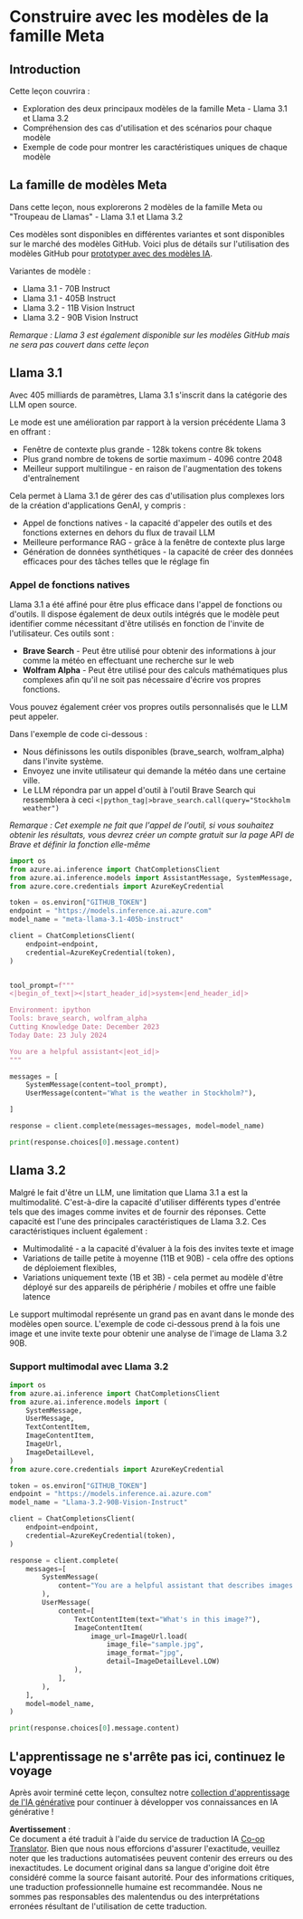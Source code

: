 <!--
CO_OP_TRANSLATOR_METADATA:
{
  "original_hash": "4c2a0b0c738b649ef049fb99a23be661",
  "translation_date": "2025-05-20T11:04:54+00:00",
  "source_file": "21-meta/README.md",
  "language_code": "fr"
}
-->
# Construire avec les modèles de la famille Meta

## Introduction

Cette leçon couvrira :

- Exploration des deux principaux modèles de la famille Meta - Llama 3.1 et Llama 3.2
- Compréhension des cas d'utilisation et des scénarios pour chaque modèle
- Exemple de code pour montrer les caractéristiques uniques de chaque modèle

## La famille de modèles Meta

Dans cette leçon, nous explorerons 2 modèles de la famille Meta ou "Troupeau de Llamas" - Llama 3.1 et Llama 3.2

Ces modèles sont disponibles en différentes variantes et sont disponibles sur le marché des modèles GitHub. Voici plus de détails sur l'utilisation des modèles GitHub pour [prototyper avec des modèles IA](https://docs.github.com/en/github-models/prototyping-with-ai-models?WT.mc_id=academic-105485-koreyst).

Variantes de modèle :
- Llama 3.1 - 70B Instruct
- Llama 3.1 - 405B Instruct
- Llama 3.2 - 11B Vision Instruct
- Llama 3.2 - 90B Vision Instruct

*Remarque : Llama 3 est également disponible sur les modèles GitHub mais ne sera pas couvert dans cette leçon*

## Llama 3.1

Avec 405 milliards de paramètres, Llama 3.1 s'inscrit dans la catégorie des LLM open source.

Le mode est une amélioration par rapport à la version précédente Llama 3 en offrant :

- Fenêtre de contexte plus grande - 128k tokens contre 8k tokens
- Plus grand nombre de tokens de sortie maximum - 4096 contre 2048
- Meilleur support multilingue - en raison de l'augmentation des tokens d'entraînement

Cela permet à Llama 3.1 de gérer des cas d'utilisation plus complexes lors de la création d'applications GenAI, y compris :
- Appel de fonctions natives - la capacité d'appeler des outils et des fonctions externes en dehors du flux de travail LLM
- Meilleure performance RAG - grâce à la fenêtre de contexte plus large
- Génération de données synthétiques - la capacité de créer des données efficaces pour des tâches telles que le réglage fin

### Appel de fonctions natives

Llama 3.1 a été affiné pour être plus efficace dans l'appel de fonctions ou d'outils. Il dispose également de deux outils intégrés que le modèle peut identifier comme nécessitant d'être utilisés en fonction de l'invite de l'utilisateur. Ces outils sont :

- **Brave Search** - Peut être utilisé pour obtenir des informations à jour comme la météo en effectuant une recherche sur le web
- **Wolfram Alpha** - Peut être utilisé pour des calculs mathématiques plus complexes afin qu'il ne soit pas nécessaire d'écrire vos propres fonctions.

Vous pouvez également créer vos propres outils personnalisés que le LLM peut appeler.

Dans l'exemple de code ci-dessous :

- Nous définissons les outils disponibles (brave_search, wolfram_alpha) dans l'invite système.
- Envoyez une invite utilisateur qui demande la météo dans une certaine ville.
- Le LLM répondra par un appel d'outil à l'outil Brave Search qui ressemblera à ceci `<|python_tag|>brave_search.call(query="Stockholm weather")`

*Remarque : Cet exemple ne fait que l'appel de l'outil, si vous souhaitez obtenir les résultats, vous devrez créer un compte gratuit sur la page API de Brave et définir la fonction elle-même*

```python 
import os
from azure.ai.inference import ChatCompletionsClient
from azure.ai.inference.models import AssistantMessage, SystemMessage, UserMessage
from azure.core.credentials import AzureKeyCredential

token = os.environ["GITHUB_TOKEN"]
endpoint = "https://models.inference.ai.azure.com"
model_name = "meta-llama-3.1-405b-instruct"

client = ChatCompletionsClient(
    endpoint=endpoint,
    credential=AzureKeyCredential(token),
)


tool_prompt=f"""
<|begin_of_text|><|start_header_id|>system<|end_header_id|>

Environment: ipython
Tools: brave_search, wolfram_alpha
Cutting Knowledge Date: December 2023
Today Date: 23 July 2024

You are a helpful assistant<|eot_id|>
"""

messages = [
    SystemMessage(content=tool_prompt),
    UserMessage(content="What is the weather in Stockholm?"),

]

response = client.complete(messages=messages, model=model_name)

print(response.choices[0].message.content)
```

## Llama 3.2

Malgré le fait d'être un LLM, une limitation que Llama 3.1 a est la multimodalité. C'est-à-dire la capacité d'utiliser différents types d'entrée tels que des images comme invites et de fournir des réponses. Cette capacité est l'une des principales caractéristiques de Llama 3.2. Ces caractéristiques incluent également :

- Multimodalité - a la capacité d'évaluer à la fois des invites texte et image
- Variations de taille petite à moyenne (11B et 90B) - cela offre des options de déploiement flexibles,
- Variations uniquement texte (1B et 3B) - cela permet au modèle d'être déployé sur des appareils de périphérie / mobiles et offre une faible latence

Le support multimodal représente un grand pas en avant dans le monde des modèles open source. L'exemple de code ci-dessous prend à la fois une image et une invite texte pour obtenir une analyse de l'image de Llama 3.2 90B.

### Support multimodal avec Llama 3.2

```python 
import os
from azure.ai.inference import ChatCompletionsClient
from azure.ai.inference.models import (
    SystemMessage,
    UserMessage,
    TextContentItem,
    ImageContentItem,
    ImageUrl,
    ImageDetailLevel,
)
from azure.core.credentials import AzureKeyCredential

token = os.environ["GITHUB_TOKEN"]
endpoint = "https://models.inference.ai.azure.com"
model_name = "Llama-3.2-90B-Vision-Instruct"

client = ChatCompletionsClient(
    endpoint=endpoint,
    credential=AzureKeyCredential(token),
)

response = client.complete(
    messages=[
        SystemMessage(
            content="You are a helpful assistant that describes images in details."
        ),
        UserMessage(
            content=[
                TextContentItem(text="What's in this image?"),
                ImageContentItem(
                    image_url=ImageUrl.load(
                        image_file="sample.jpg",
                        image_format="jpg",
                        detail=ImageDetailLevel.LOW)
                ),
            ],
        ),
    ],
    model=model_name,
)

print(response.choices[0].message.content)
```

## L'apprentissage ne s'arrête pas ici, continuez le voyage

Après avoir terminé cette leçon, consultez notre [collection d'apprentissage de l'IA générative](https://aka.ms/genai-collection?WT.mc_id=academic-105485-koreyst) pour continuer à développer vos connaissances en IA générative !

**Avertissement** :  
Ce document a été traduit à l'aide du service de traduction IA [Co-op Translator](https://github.com/Azure/co-op-translator). Bien que nous nous efforcions d'assurer l'exactitude, veuillez noter que les traductions automatisées peuvent contenir des erreurs ou des inexactitudes. Le document original dans sa langue d'origine doit être considéré comme la source faisant autorité. Pour des informations critiques, une traduction professionnelle humaine est recommandée. Nous ne sommes pas responsables des malentendus ou des interprétations erronées résultant de l'utilisation de cette traduction.